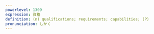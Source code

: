 ```yaml
---
powerlevel: 1309
expression: 資格
definition: (n) qualifications; requirements; capabilities; (P)
pronunciation: しかく
---
```


